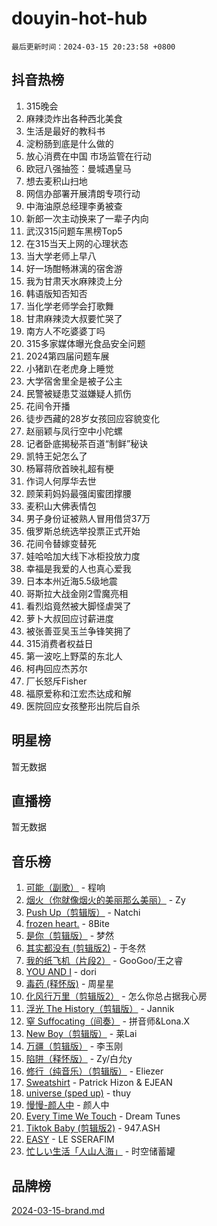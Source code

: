 # douyin-hot-hub

`最后更新时间：2024-03-15 20:23:58 +0800`

## 抖音热榜

1. 315晚会
1. 麻辣烫炸出各种西北美食
1. 生活是最好的教科书
1. 淀粉肠到底是什么做的
1. 放心消费在中国 市场监管在行动
1. 欧冠八强抽签：曼城遇皇马
1. 想去麦积山扫地
1. 网信办部署开展清朗专项行动
1. 中海油原总经理李勇被查
1. 新郎一次主动换来了一辈子内向
1. 武汉315问题车黑榜Top5
1. 在315当天上网的心理状态
1. 当大学老师上早八
1. 好一场酣畅淋漓的宿舍游
1. 我为甘肃天水麻辣烫上分
1. 韩语版知否知否
1. 当化学老师学会打歌舞
1. 甘肃麻辣烫大叔要忙哭了
1. 南方人不吃婆婆丁吗
1. 315多家媒体曝光食品安全问题
1. 2024第四届问题车展
1. 小猪趴在老虎身上睡觉
1. 大学宿舍里全是被子公主
1. 民警被疑患艾滋嫌疑人抓伤
1. 花间令开播
1. 徒步西藏的28岁女孩回应容貌变化
1. 赵丽颖与凤行空中小陀螺
1. 记者卧底揭秘茶百道“制鲜”秘诀
1. 凯特王妃怎么了
1. 杨幂蒋欣首映礼超有梗
1. 作词人何厚华去世
1. 顾茉莉妈妈最强闺蜜团撑腰
1. 麦积山大佛表情包
1. 男子身份证被熟人冒用借贷37万
1. 俄罗斯总统选举投票正式开始
1. 花间令替嫁变替死
1. 娃哈哈加大线下冰柜投放力度
1. 幸福是我爱的人也真心爱我
1. 日本本州近海5.5级地震
1. 哥斯拉大战金刚2雪魔亮相
1. 看烈焰竟然被大脚怪虐哭了
1. 萝卜大叔回应讨薪进度
1. 被张善亚吴玉兰争锋笑拥了
1. 315消费者权益日
1. 第一波吃上野菜的东北人
1. 柯冉回应杰苏尔
1. 厂长怒斥Fisher
1. 福原爱称和江宏杰达成和解
1. 医院回应女孩整形出院后自杀

## 明星榜

暂无数据

## 直播榜

暂无数据

## 音乐榜

1. [可能（副歌）](https://sf6-cdn-tos.douyinstatic.com/obj/tos-cn-ve-2774/cde1731888894259b333569393c2fb51) - 程响
1. [烟火（你就像烟火的美丽那么美丽）](https://sf5-hl-cdn-tos.douyinstatic.com/obj/tos-cn-ve-2774/oAO9ggQMdM8D1dpPfLvFaVQw0xXeWzFweHCR9A) - Zy
1. [Push Up（剪辑版）](https://sf5-hl-cdn-tos.douyinstatic.com/obj/tos-cn-ve-2774/oUZ8lAerCPgMmOQlO6CfhjyIIBRt81GjNgzqt4) - Natchi
1. [frozen heart.](https://sf5-hl-cdn-tos.douyinstatic.com/obj/tos-cn-ve-2774/oIIWJfyjIACZA9zQMtnJ6hQQhFC4vhCupoRBsO) - 8Bite
1. [是你（剪辑版）](https://sf5-hl-cdn-tos.douyinstatic.com/obj/tos-cn-ve-2774/46019dae783c4c969944217fe1cfafc4) - 梦然
1. [其实都没有 (剪辑版2)](https://sf5-hl-cdn-tos.douyinstatic.com/obj/tos-cn-ve-2774/oEBNQenHZtBhxYjGgUDQk0BCHTigQafgFlbQ7k) - 于冬然
1. [我的纸飞机（片段2）](https://sf5-hl-cdn-tos.douyinstatic.com/obj/tos-cn-ve-2774/oM2ZrKcg2CD5AeRB2gkeXOFB1IxAGJdZPazYHf) - GooGoo/王之睿
1. [YOU AND I](https://sf5-hl-cdn-tos.douyinstatic.com/obj/tos-cn-ve-2774/owHneC9pQaAQy2eFQdrfDbsugDhXJYFWBDZzAH) - dori
1. [毒药 (释怀版)](https://sf5-hl-cdn-tos.douyinstatic.com/obj/tos-cn-ve-2774/oYILMEAzspdZBIzy4frJNB8ZHPHWAhiwowd4Ad) - 周星星
1. [化风行万里（剪辑版2）](https://sf3-cdn-tos.douyinstatic.com/obj/tos-cn-ve-2774/oEWQJsIQhzBfrhMgczsZDgNaiFzvgAwMHPtyTB) - 怎么你总占据我心房
1. [浮光 The History（剪辑版）](https://sf5-hl-cdn-tos.douyinstatic.com/obj/tos-cn-ve-2774/oIkABGgUD0nCgDneOBBKSj79UBoAZtQjIi3fbl) - Jannik
1. [窒 Suffocating（间奏）](https://sf6-cdn-tos.douyinstatic.com/obj/tos-cn-ve-2774/oUtBYAhssQz2sxQrNTY6fxtgNBhJ1yMWh7IlWS) - 拼音师&Lona.X
1. [New Boy（剪辑版）](https://sf5-hl-cdn-tos.douyinstatic.com/obj/tos-cn-ve-2774/oAozkaGFcPxBerw7nBQfYf8z6CgCZAblDka2cl) - 莱Lai
1. [万疆（剪辑版）](https://sf5-hl-cdn-tos.douyinstatic.com/obj/tos-cn-ve-2774/ooG7oVgFlDTelKCjCsTTobQvbdtj1BBQXnfZd8) - 李玉刚
1. [陷阱（释怀版）](https://sf5-hl-cdn-tos.douyinstatic.com/obj/tos-cn-ve-2774/oE8C21LeZrzKLDFfQYgMzx4GAIHageG5IzayY7) - Zy/白允y
1. [修行（纯音乐）（剪辑版）](https://sf3-cdn-tos.douyinstatic.com/obj/tos-cn-ve-2774/oconjmgByUNptBMJQHMAjSTCDeDxaSDQxgbeZk) - Eliezer
1. [Sweatshirt](https://sf5-hl-cdn-tos.douyinstatic.com/obj/tos-cn-ve-2774/oIljDAEhoLZWOUjICBfkC4Uzg1QB1BFgNfItyL) - Patrick Hizon & EJEAN
1. [universe (sped up)](https://sf5-hl-cdn-tos.douyinstatic.com/obj/tos-cn-ve-2774/oIQnurQLDCsdYeegkM4CKuVb23MZBXtX6QB8bv) - thuy
1. [慢慢-颜人中](https://sf5-hl-cdn-tos.douyinstatic.com/obj/tos-cn-ve-2774/ocjHNfBXdBxQNC8ZGAeoLMFTUgtBg8bkExunDC) - 颜人中
1. [Every Time We Touch](https://sf5-hl-cdn-tos.douyinstatic.com/obj/tos-cn-ve-2774/ogN6lUKQeBBfEVhIOMikG1CcJjugxk1tztZyhP) - Dream Tunes
1. [Tiktok Baby (剪辑版2)](https://sf3-cdn-tos.douyinstatic.com/obj/tos-cn-ve-2774/409234e9be76489d9e51cf47453104f6) - 947.ASH
1. [EASY](https://sf5-hl-cdn-tos.douyinstatic.com/obj/tos-cn-ve-2774/o0YWmCNo0QdVFEYlu0FfBBgNSie9S0Q5ZqDltv) - LE SSERAFIM
1. [忙しい生活「人山人海」](https://sf6-cdn-tos.douyinstatic.com/obj/tos-cn-ve-2774/85e45ba5b18b40789757286816d99665) - 时空储蓄罐

## 品牌榜

[2024-03-15-brand.md](2024-03-15-brand.md)
